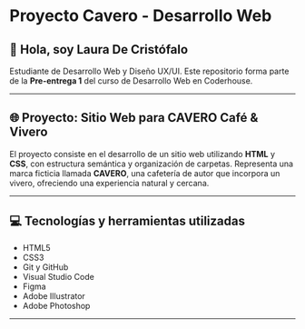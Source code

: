 # Proyecto Cavero - Desarrollo Web

## 👋 Hola, soy Laura De Cristófalo

Estudiante de Desarrollo Web y Diseño UX/UI. Este repositorio forma parte de la **Pre-entrega 1** del curso de Desarrollo Web en Coderhouse.

---

## 🌐 Proyecto: Sitio Web para CAVERO Café & Vivero

El proyecto consiste en el desarrollo de un sitio web utilizando **HTML** y **CSS**, con estructura semántica y organización de carpetas. Representa una marca ficticia llamada **CAVERO**, una cafetería de autor que incorpora un vivero, ofreciendo una experiencia natural y cercana.

---

## 💻 Tecnologías y herramientas utilizadas

- HTML5
- CSS3
- Git y GitHub
- Visual Studio Code
- Figma
- Adobe Illustrator
- Adobe Photoshop

---


